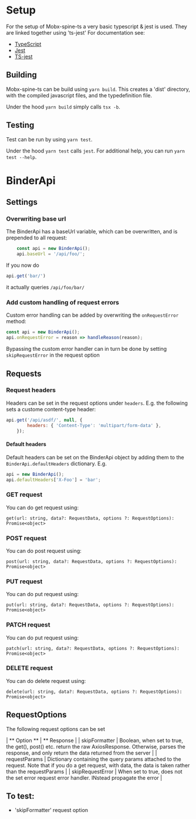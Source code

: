 # Setup
For the setup of Mobx-spine-ts a very basic typescript & jest is used. They are linked together using 'ts-jest' For documentation see:

- [TypeScript](https://www.typescriptlang.org/)
- [Jest](https://jestjs.io/docs/getting-started)
- [TS-jest](https://kulshekhar.github.io/ts-jest/)

## Building
Mobx-spine-ts can be build using `yarn build`. This creates a 'dist' directory, with the compiled javascript files, and the typedefinition file.

Under the hood `yarn build` simply calls `tsx -b`.

## Testing
Test can be run by using `yarn test`. 

Under the hood `yarn test` calls `jest`. For additional help, you can run `yarn test --help`.

# BinderApi

## Settings

### Overwriting base url
The BinderApi has a baseUrl variable, which can be overwritten, and is prepended to all request:

```javascript
    const api = new BinderApi();
    api.baseUrl = '/api/foo/';
```

If you now do

```javascript
api.get('bar/')
```
it actually queries `/api/foo/bar/`


### Add custom handling of request errors
Custom error handling can be added by overwriting the `onRequestError` method:

```javascript
const api = new BinderApi();
api.onRequestError = reason => handleReason(reason);
```

Bypassing the custom error handler can in turn be done by setting `skipRequestError` in the request option




## Requests

### Request headers
Headers can be set in the request options under `headers`. E.g. the following sets a custome content-type header:

```javascript
api.get('/api/asdf/', null, {
        headers: { 'Content-Type': 'multipart/form-data' },
    });
```

#### Default headers
Default headers can be set on the BinderApi object by adding them to the `BinderApi.defaultHeaders` dictionary. E.g.

```javascript
api = new BinderApi();
api.defaultHeaders['X-Foo'] = 'bar';
```

### GET request
You can do get request using: 

```get(url: string, data?: RequestData, options ?: RequestOptions):  Promise<object>```

### POST request
You can do post request using: 

```post(url: string, data?: RequestData, options ?: RequestOptions):  Promise<object>```


### PUT request
You can do put request using: 

```put(url: string, data?: RequestData, options ?: RequestOptions):  Promise<object>```

### PATCH request
You can do put request using: 

```patch(url: string, data?: RequestData, options ?: RequestOptions):  Promise<object>```

### DELETE request
You can do delete request using: 

```delete(url: string, data?: RequestData, options ?: RequestOptions):  Promise<object>```


## RequestOptions
The following request options can be set

| ** Option ** | ** Response |
| skipFormatter | Boolean, when set to true, the get(), post() etc. return the raw AxiosResponse. Otherwise, parses the response, and only return the data returned from the server |
| requestParams | Dictionary containing the query params attached to the request. Note that if you do a get request, with data, the data is taken rather than the requestParams |
| skipRequestError | When set to true, does not the set error request error handler. INstead propagate the error |
## To test:
- 'skipFormatter' request option